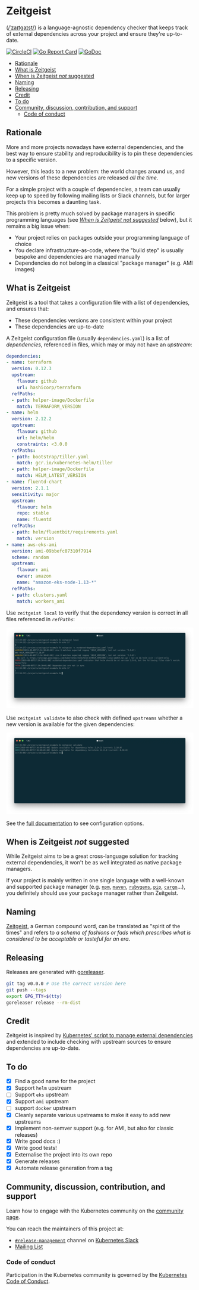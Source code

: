 # Zeitgeist

([/ˈzaɪtɡaɪst/](https://en.wikipedia.org/wiki/Help:IPA/English)) is a language-agnostic dependency checker that keeps track of external dependencies across your project and ensure they're up-to-date.

[![CircleCI](https://circleci.com/gh/Pluies/zeitgeist.svg?style=shield)](https://circleci.com/gh/Pluies/zeitgeist)
[![Go Report Card](https://goreportcard.com/badge/sigs.k8s.io/zeitgeist)](https://goreportcard.com/report/sigs.k8s.io/zeitgeist)
[![GoDoc](https://godoc.org/sigs.k8s.io/zeitgeist?status.svg)](https://godoc.org/sigs.k8s.io/zeitgeist)

- [Rationale](#rationale)
- [What is Zeitgeist](#what-is-zeitgeist)
- [When is Zeitgeist _not_ suggested](#when-is-zeitgeist-not-suggested)
- [Naming](#naming)
- [Releasing](#releasing)
- [Credit](#credit)
- [To do](#to-do)
- [Community, discussion, contribution, and support](#community-discussion-contribution-and-support)
  - [Code of conduct](#code-of-conduct)

## Rationale

More and more projects nowadays have external dependencies, and the best way to ensure stability and reproducibility is to pin these dependencies to a specific version.

However, this leads to a new problem: the world changes around us, and new versions of these dependencies are released _all the time_.

For a simple project with a couple of dependencies, a team can usually keep up to speed by following mailing lists or Slack channels, but for larger projects this becomes a daunting task.

This problem is pretty much solved by package managers in specific programming languages (see [_When is Zeitgeist _not_ suggested_](#when-is-zeitgeist-not-suggested) below), but it remains a big issue when:

- Your project relies on packages outside your programming language of choice
- You declare infrastructure-as-code, where the "build step" is usually bespoke and dependencies are managed manually
- Dependencies do not belong in a classical "package manager" (e.g. AMI images)

## What is Zeitgeist

Zeitgeist is a tool that takes a configuration file with a list of dependencies, and ensures that:

- These dependencies versions are consistent within your project
- These dependencies are up-to-date

A Zeitgeist configuration file (usually `dependencies.yaml`) is a list of _dependencies_, referenced in files, which may or may not have an _upstream_:

```yaml
dependencies:
- name: terraform
  version: 0.12.3
  upstream:
    flavour: github
    url: hashicorp/terraform
  refPaths:
  - path: helper-image/Dockerfile
    match: TERRAFORM_VERSION
- name: helm
  version: 2.12.2
  upstream:
    flavour: github
    url: helm/helm
    constraints: <3.0.0
  refPaths:
  - path: bootstrap/tiller.yaml
    match: gcr.io/kubernetes-helm/tiller
  - path: helper-image/Dockerfile
    match: HELM_LATEST_VERSION
- name: fluentd-chart
  version: 2.1.1
  sensitivity: major
  upstream:
    flavour: helm
    repo: stable
    name: fluentd
  refPaths:
  - path: helm/fluentbit/requirements.yaml
    match: version
- name: aws-eks-ami
  version: ami-09bbefc07310f7914
  scheme: random
  upstream:
    flavour: ami
    owner: amazon
    name: "amazon-eks-node-1.13-*"
  refPaths:
  - path: clusters.yaml
    match: workers_ami
```

Use `zeitgeist local` to verify that the dependency version is correct in all files referenced in _`refPaths`_:

![zeigeist local](/docs/local.png)

Use `zeitgeist validate` to also check with defined `upstreams` whether a new version is available for the given dependencies:

![zeigeist validate](/docs/validate.png)

See the [full documentation](https://godoc.org/sigs.k8s.io/zeitgeist/dependencies#Dependency) to see configuration options.

## When is Zeitgeist _not_ suggested

While Zeitgeist aims to be a great cross-language solution for tracking external dependencies, it won't be as well integrated as native package managers.

If your project is mainly written in one single language with a well-known and supported package manager (e.g. [`npm`](https://www.npmjs.com/), [`maven`](https://maven.apache.org/), [`rubygems`](https://rubygems.org/), [`pip`](https://pypi.org/project/pip/), [`cargo`](https://crates.io/)...), you definitely should use your package manager rather than Zeitgeist.

## Naming

[Zeitgeist](https://en.wikipedia.org/wiki/Zeitgeist), a German compound word, can be translated as "spirit of the times" and refers to _a schema of fashions or fads which prescribes what is considered to be acceptable or tasteful for an era_.

## Releasing

Releases are generated with [goreleaser](https://goreleaser.com/).

```bash
git tag v0.0.0 # Use the correct version here
git push --tags
export GPG_TTY=$(tty)
goreleaser release --rm-dist
```

## Credit

Zeitgeist is inspired by [Kubernetes' script to manage external dependencies](https://groups.google.com/forum/?pli=1#!topic/kubernetes-dev/cTaYyb1a18I) and extended to include checking with upstream sources to ensure dependencies are up-to-date.

## To do

- [x] Find a good name for the project
- [x] Support `helm` upstream
- [ ] Support `eks` upstream
- [x] Support `ami` upstream
- [ ] support `docker` upstream
- [x] Cleanly separate various upstreams to make it easy to add new upstreams
- [x] Implement non-semver support (e.g. for AMI, but also for classic releases)
- [x] Write good docs :)
- [x] Write good tests!
- [x] Externalise the project into its own repo
- [x] Generate releases
- [x] Automate release generation from a tag

## Community, discussion, contribution, and support

Learn how to engage with the Kubernetes community on the [community page](http://kubernetes.io/community/).

You can reach the maintainers of this project at:

- [`#release-management`](https://kubernetes.slack.com/archives/CJH2GBF7Y) channel on [Kubernetes Slack](http://slack.k8s.io/)
- [Mailing List](https://groups.google.com/forum/#!forum/kubernetes-sig-release)

### Code of conduct

Participation in the Kubernetes community is governed by the [Kubernetes Code of Conduct](code-of-conduct.md).
